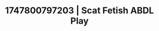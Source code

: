 ---
categories:
- Natural curves
- Face fucking
- Bukkake
- Babysitter scenario
- MILF
image: /assets/images/1747800797203.jpg
layout: post
seo:
  description: Featured content with premium ABDL Play, Scat Fetish. HD images available.
  keywords: ABDL Play, Scat Fetish
  og_image: /assets/images/1747800797203.jpg
  schema_type: VisualArtwork
tags:
- ABDL Play
- Scat Fetish
- '#1747800797203'
title: 1747800797203 | Scat Fetish ABDL Play
---